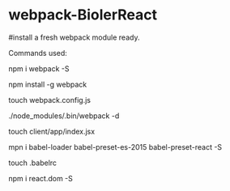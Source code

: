 # webpack-BiolerReact
#install a fresh webpack module ready.

Commands used:

npm i webpack -S

npm install -g webpack

touch webpack.config.js

./node_modules/.bin/webpack -d

touch client/app/index.jsx

mpn i babel-loader babel-preset-es-2015 babel-preset-react -S

touch .babelrc

npm i react.dom -S

